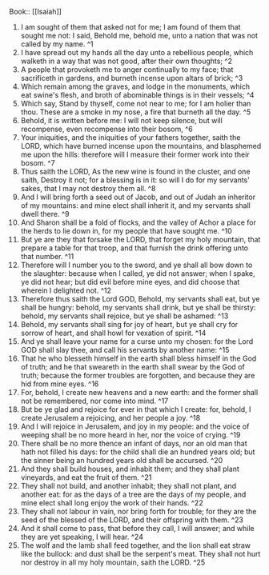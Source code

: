  Book:: [[Isaiah]]
 1. I am sought of them that asked not for me; I am found of them that sought me not: I said, Behold me, behold me, unto a nation that was not called by my name. ^1
 2. I have spread out my hands all the day unto a rebellious people, which walketh in a way that was not good, after their own thoughts; ^2
 3. A people that provoketh me to anger continually to my face; that sacrificeth in gardens, and burneth incense upon altars of brick; ^3
 4. Which remain among the graves, and lodge in the monuments, which eat swine's flesh, and broth of abominable things is in their vessels; ^4
 5. Which say, Stand by thyself, come not near to me; for I am holier than thou. These are a smoke in my nose, a fire that burneth all the day. ^5
 6. Behold, it is written before me: I will not keep silence, but will recompense, even recompense into their bosom, ^6
 7. Your iniquities, and the iniquities of your fathers together, saith the LORD, which have burned incense upon the mountains, and blasphemed me upon the hills: therefore will I measure their former work into their bosom. ^7
 8. Thus saith the LORD, As the new wine is found in the cluster, and one saith, Destroy it not; for a blessing is in it: so will I do for my servants' sakes, that I may not destroy them all. ^8
 9. And I will bring forth a seed out of Jacob, and out of Judah an inheritor of my mountains: and mine elect shall inherit it, and my servants shall dwell there. ^9
 10. And Sharon shall be a fold of flocks, and the valley of Achor a place for the herds to lie down in, for my people that have sought me. ^10
 11. But ye are they that forsake the LORD, that forget my holy mountain, that prepare a table for that troop, and that furnish the drink offering unto that number. ^11
 12. Therefore will I number you to the sword, and ye shall all bow down to the slaughter: because when I called, ye did not answer; when I spake, ye did not hear; but did evil before mine eyes, and did choose that wherein I delighted not. ^12
 13. Therefore thus saith the Lord GOD, Behold, my servants shall eat, but ye shall be hungry: behold, my servants shall drink, but ye shall be thirsty: behold, my servants shall rejoice, but ye shall be ashamed: ^13
 14. Behold, my servants shall sing for joy of heart, but ye shall cry for sorrow of heart, and shall howl for vexation of spirit. ^14
 15. And ye shall leave your name for a curse unto my chosen: for the Lord GOD shall slay thee, and call his servants by another name: ^15
 16. That he who blesseth himself in the earth shall bless himself in the God of truth; and he that sweareth in the earth shall swear by the God of truth; because the former troubles are forgotten, and because they are hid from mine eyes. ^16
 17. For, behold, I create new heavens and a new earth: and the former shall not be remembered, nor come into mind. ^17
 18. But be ye glad and rejoice for ever in that which I create: for, behold, I create Jerusalem a rejoicing, and her people a joy. ^18
 19. And I will rejoice in Jerusalem, and joy in my people: and the voice of weeping shall be no more heard in her, nor the voice of crying. ^19
 20. There shall be no more thence an infant of days, nor an old man that hath not filled his days: for the child shall die an hundred years old; but the sinner being an hundred years old shall be accursed. ^20
 21. And they shall build houses, and inhabit them; and they shall plant vineyards, and eat the fruit of them. ^21
 22. They shall not build, and another inhabit; they shall not plant, and another eat: for as the days of a tree are the days of my people, and mine elect shall long enjoy the work of their hands. ^22
 23. They shall not labour in vain, nor bring forth for trouble; for they are the seed of the blessed of the LORD, and their offspring with them. ^23
 24. And it shall come to pass, that before they call, I will answer; and while they are yet speaking, I will hear. ^24
 25. The wolf and the lamb shall feed together, and the lion shall eat straw like the bullock: and dust shall be the serpent's meat. They shall not hurt nor destroy in all my holy mountain, saith the LORD. ^25
